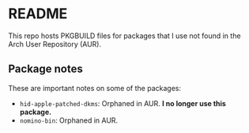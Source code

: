 # README

This repo hosts PKGBUILD files for packages that I use not found in the Arch User Repository (AUR).

## Package notes

These are important notes on some of the packages:

- `hid-apple-patched-dkms`: Orphaned in AUR. **I no longer use this package.**
- `nomino-bin`: Orphaned in AUR.
